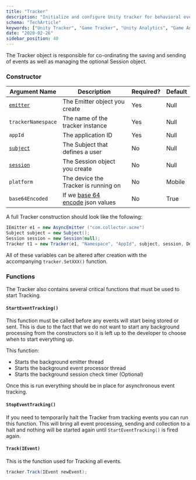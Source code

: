 ```yaml
---
title: "Tracker"
description: "Initialize and configure Unity tracker for behavioral event collection in game development."
schema: "TechArticle"
keywords: ["Unity Tracker", "Game Tracker", "Unity Analytics", "Game Analytics", "Unity SDK", "Game Development"]
date: "2020-02-26"
sidebar_position: 40
---
```


The Tracker object is responsible for co-ordinating the saving and sending of events as well as managing the optional Session object.

### Constructor

| **Argument Name** | **Description** | **Required?** | **Default** |
| --- | --- | --- | --- |
| [`emitter`](/docs/sources/trackers/unity-tracker/emitter/index.md) | The Emitter object you create | Yes | Null |
| `trackerNamespace` | The name of the tracker instance | Yes | Null |
| `appId` | The application ID | Yes | Null |
| [`subject`](/docs/sources/trackers/unity-tracker/subject/index.md) | The Subject that defines a user | No | Null |
| [`session`](/docs/sources/trackers/unity-tracker/session/index.md) | The Session object you create | No | Null |
| `platform` | The device the Tracker is running on | No | Mobile |
| `base64Encoded` | If we [base 64 encode](https://en.wikipedia.org/wiki/Base64) json values | No | True |

A full Tracker construction should look like the following:

```csharp
IEmitter e1 = new AsyncEmitter ("com.collector.acme")
Subject subject = new Subject();
Session session = new Session(null);
Tracker t1 = new Tracker(e1, "Namespace", "AppId", subject, session, DevicePlatforms.Desktop, true);
```

All of these variables can be altered after creation with the accompanying `tracker.SetXXX()` function.

### Functions

The Tracker also contains several critical functions that must be used to start Tracking.

#### `StartEventTracking()`

This function must be called before any events will start being stored or sent. This is due to the fact that we do not want to start any background processing from the constructors so it is left up to the developer to choose when to start everything up.

This function:

- Starts the background emitter thread
- Starts the background event processor thread
- Starts the background session check timer (Optional)

Once this is run everything should be in place for asynchronous event tracking.

#### `StopEventTracking()`

If you need to temporarily halt the Tracker from tracking events you can run this function. This will bring all event processing, sending and collection to a halt and nothing will be started again until `StartEventTracking()` is fired again.

#### `Track(IEvent)`

This is the function used for Tracking all events.

```csharp
tracker.Track(IEvent newEvent);
```
